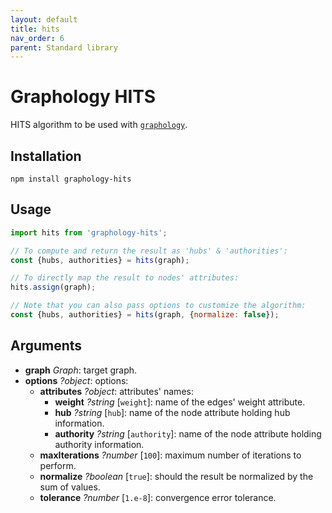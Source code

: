 ```yaml
---
layout: default
title: hits
nav_order: 6
parent: Standard library
---
```


# Graphology HITS

HITS algorithm to be used with [`graphology`](..).

## Installation

```
npm install graphology-hits
```

## Usage

```js
import hits from 'graphology-hits';

// To compute and return the result as 'hubs' & 'authorities':
const {hubs, authorities} = hits(graph);

// To directly map the result to nodes' attributes:
hits.assign(graph);

// Note that you can also pass options to customize the algorithm:
const {hubs, authorities} = hits(graph, {normalize: false});
```

## Arguments

- **graph** _Graph_: target graph.
- **options** _?object_: options:
  - **attributes** _?object_: attributes' names:
    - **weight** _?string_ [`weight`]: name of the edges' weight attribute.
    - **hub** _?string_ [`hub`]: name of the node attribute holding hub information.
    - **authority** _?string_ [`authority`]: name of the node attribute holding authority information.
  - **maxIterations** _?number_ [`100`]: maximum number of iterations to perform.
  - **normalize** _?boolean_ [`true`]: should the result be normalized by the sum of values.
  - **tolerance** _?number_ [`1.e-8`]: convergence error tolerance.

